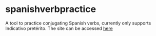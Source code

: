 # spanishverbpractice

A tool to practice conjugating Spanish verbs, currently only supports Indicativo pretérito.
The site can be accessed [here](https://ttg3333.github.io/spanishverbpractice/)
